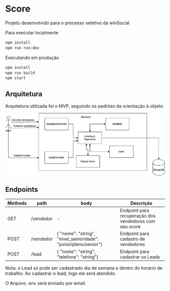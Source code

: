 # Score

Projeto desenvolvido para o processo seletivo da winSocial

Para executar localmente

```sh
npm install
npm run run:dev
```

Executando em produção

```sh
npm install
npm run build
npm start
```

## Arquitetura
Arquitetura utilizada foi o MVP, seguindo os padrões da orientação à objeto.

![Arquitetura de solução](./images/arquitetura.jpg)


## Endpoints

| Methods | path      | body                                                            | Descrição                                              |
| ------- | --------- | --------------------------------------------------------------- | ------------------------------------------------------ |
| GET     | /vendedor | -                                                               | Endpoint para recuperação dos vendedores com seu score |
| POST    | /vendedor | { "nome": "string", "nivel_senioridade": "junior/pleno/senior"} | Endpoint para cadastro de vendedores                   |
| POST    | /lead     | { "nome": "string", "telefone": "string"}                       | Endpoint para cadastrar os Leads                       |



Nota: o Lead só pode ser cadastrado dia de semana e dentro do horário de trabalho. Ao cadastrar o lead, logo ele será atendido.


O Arquivo .env será enviado por email.


